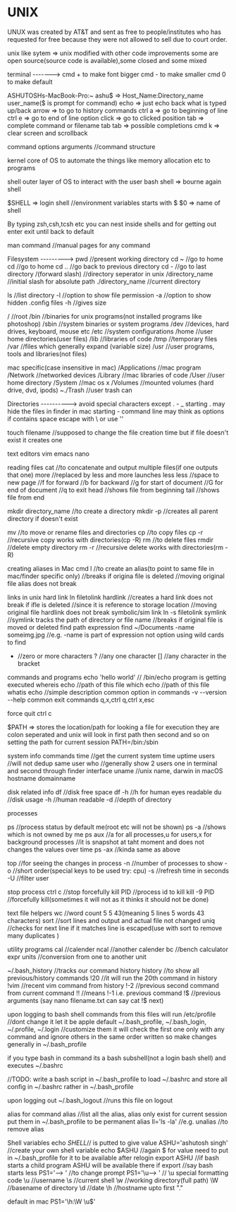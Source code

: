 # UNIX

UNUX was created by AT&T and sent as free to people/institutes who has requested for free
because they were not allowed to sell due to court order.

unix like sytem => unix modified with other code improvements
some are open source(source code is available),some closed and some mixed

terminal
------->
cmd + to make font bigger
cmd - to make smaller
cmd 0 to make default

ASHUTOSHs-MacBook-Pro:~ ashu$	=> Host_Name:Directory_name user_name($ is prompt for command)
echo => just echo back what is typed
up/back arrow => to go to history commands
ctrl a => go to beginning of line
ctrl e => go to end of line
option click => go to clicked position
tab => complete command or filename
tab tab => possible completions
cmd k => clear screen and scrollback

command options arguments //command structure

kernel
core of OS to automate the things like memory allocation etc to programs

shell
outer layer of OS to interact with the user
bash shell => bourne again shell

$SHELL	=> login shell	//environment variables starts with $
\$0 => name of shell

By typing zsh,csh,tcsh etc you can nest inside shells and for getting out enter exit
until back to default

man command //manual pages for any command

Filesystem
--------->
pwd //present working directory
cd ~ //go to home
cd //go to home
cd .. //go back to previous directory
cd - //go to last directory
/(forward slash) //directory seperator in unix
/directory_name //initial slash for absolute path
./directory_name //current directory

ls //list directory
-l //option to show file permission
-a //option to show hidden .config files
-h //gives size

/ //root
/bin //binaries for unix programs(not installed programs like photoshop)
/sbin //system binaries or system programs
/dev //devices, hard drives, keyboard, mouse etc
/etc //system configurations
/home //user home directories(user files)
/lib //libraries of code
/tmp //temporary files
/var //files which generally expand (variable size)
/usr //user programs, tools and libraries(not files)

mac specific(case insensitive in mac)
/Applications //mac program
/Network //networked devices
/Library //mac libraries of code
/User //user home directory
/System //mac os x
/Volumes //mounted volumes (hard drive, dvd, ipods)
~./Trash //user trash can

Directories
---------->
avoid special characters except . - \_
starting . may hide the files in finder in mac
starting - command line may think as options
if contains space escape with \ or use ''

touch filename //supposed to change the file creation time but if file doesn't exist
it creates one

text editors
vim
emacs
nano

reading files
cat //to concatenate and output multiple files(if one outputs that one)
more //replaced by less and more launches less
less //space to new page
//f for forward
//b for backward
//g for start of document
//G for end of document
//q to exit
head //shows file from beginning
tail //shows file from end

mkdir directory_name //to create a directory
mkdir -p //creates all parent directory if doesn't exist

mv //to move or rename files and directories
cp //to copy files
cp -r //recursive copy works with directories(cp -R)
rm //to delete files
rmdir //delete empty directory
rm -r //recursive delete works with directories(rm -R)

creating aliases in Mac
cmd l //to create an alias(to point to same file in mac/finder specific only)
//breaks if origina file is deleted
//moving original file alias does not break

links in unix
hard link
ln filetolink hardlink //creates a hard link does not break if ifle is deleted
//since it is reference to storage location
//moving original file hardlink does not break
symbolic/sim link
ln -s filetolink symlink //symlink tracks the path of directory or file name
//breaks if original file is moved or deleted
find path expression
find ~/Documents -name someimg.jpg //e.g. -name is part of expression not option
using wild cards to find

- //zero or more characters
  ? //any one character
  [] //any character in the bracket

commands and programs
echo 'hello world' // /bin/echo program is getting executed
whereis echo //path of this file
which echo //path of this file
whatis echo //simple description
common option in commands -v --version --help
common exit commands q,x,ctrl q,ctrl x,esc

force quit ctrl c

\$PATH => stores the location/path for looking a file for execution they are colon seperated
and unix will look in first path then second and so on
setting the path for current session
PATH=/bin:/sbin

system info commands
time //get the current system time
uptime
users //will not dedup same user
who //generally show 2 users one in terminal and second through finder interface
uname //unix name, darwin in macOS
hostname
domainname

disk related info
df //disk free space
df -h //h for human eyes readable
du //disk usage
-h //human readable
-d //depth of directory

processes

ps //process status by default me(root etc will not be shown)
ps -a //shows which is not owned by me
ps aux //a for all processes,u for users,x for background processes
//it is snapshot at taht moment and does not changes the values over time
ps -ax //kinda same as above

top //for seeing the changes in process
-n //number of processes to show
-o //short order(special keys to be used try: cpu)
-s //refresh time in seconds
-U //filter user

stop process
ctrl c //stop forcefully
kill PID //process id to kill
kill -9 PID //forcefully kill(sometimes it will not as it thinks it should not be done)

text file helpers
wc //word count 5 5 43(meaning 5 lines 5 words 43 characters)
sort //sort lines and output and actual file not changed
uniq //checks for next line if it matches line is escaped(use with sort to remove many duplicates )

utility programs
cal //calender
ncal //another calender
bc //bench calculator
expr
units //conversion from one to another unit

~/.bash_history //tracks our command history
history //to show all previous/history commands
!20 //it will run the 20th command in history
!vim //recent vim command from history
!-2 //previous second command from current command
!! //means !-1 i.e. previous command
!$			//previous arguments (say nano filename.txt can say cat !$ next)

upon logging to bash shell commands from this files will run
/etc/profile //dont change it let it be apple default
~/.bash_profile, ~/.bash_login, ~/.profile, ~/.login //customize them
it will check the first one only with any command and ignore others in the same order written
so make changes generally in ~/.bash_profile

if you type bash in command its a bash subshell(not a login bash shell) and executes
~/.bashrc

//TODO: write a bash script in ~/.bash_profile to load ~/.bashrc and store all config in
~/.bashrc rather in ~/.bash_profile

upon logging out
~/.bash_logout //runs this file on logout

alias for command
alias //list all the alias, alias only exist for current session put them in ~/.bash_profile
to be permanent
alias ll='ls -la' //e.g.
unalias //to remove alias

Shell variables
echo $SHELL		//$ is putted to give value
ASHU='ashutosh singh' //create your own shell variable
echo $ASHU		//again $ for value
need to put in ~/.bash_profile for it to be available after relogin
export ASHU //if bash starts a child program ASHU will be available there if export
//say bash starts less
PS1='--> ' //to change prompt
PS1='\u--> ' // \u special formatting code
\u //username
\s //current shell
\w //working directory(full path)
\W //basename of directory
\d //date
\h //hostname upto first "."

default in mac PS1='\h:\W \u\$'
